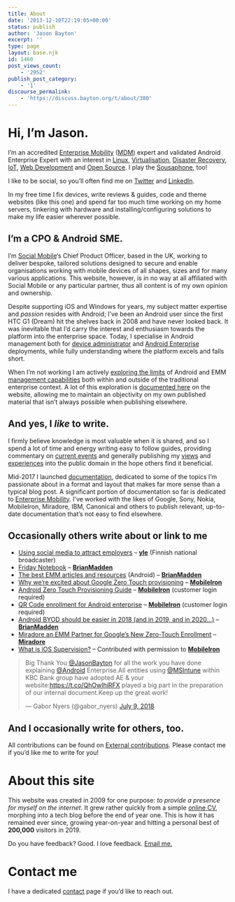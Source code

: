 ```yaml
---
title: About
date: '2013-12-10T22:19:05+00:00'
status: publish
author: 'Jason Bayton'
excerpt: ''
type: page
layout: base.njk
id: 1460
post_views_count:
    - '2952'
publish_post_category:
    - '1'
discourse_permalink:
    - 'https://discuss.bayton.org/t/about/380'
---
```

Hi, I’m Jason.
===============================================================================

I’m an accredited [Enterprise Mobility](https://twitter.com/hashtag/EnterpriseMobility?src=hash) ([MDM](https://twitter.com/hashtag/MDM?src=hash)) expert and validated Android Enterprise Expert with an interest in [Linux](https://twitter.com/hashtag/Linux?src=hash), [Virtualisation](https://twitter.com/hashtag/Virtualisation?src=hash), [Disaster Recovery](https://twitter.com/hashtag/DR?src=hash), [IoT](https://twitter.com/hashtag/IoT?src=hash), [Web Development](https://twitter.com/hashtag/WebDev?src=hash) and [Open Source](https://twitter.com/hashtag/opensource). I play the [Sousaphone](https://twitter.com/hashtag/Sousaphone?src=hash), too!

I like to be social, so you’ll often find me on [Twitter](https://twitter.com/jasonbayton) and [LinkedIn](https://linkedin.com/in/jasonbayton).

In my free time I fix devices, write reviews &amp; guides, code and theme websites (like this one) and spend far too much time working on my home servers, tinkering with hardware and installing/configuring solutions to make my life easier wherever possible.

I’m a CPO &amp; Android SME.
----------------------------

I’m [Social Mobile](https://socialmobile.com)‘s Chief Product Officer, based in the UK, working to deliver bespoke, tailored solutions designed to secure and enable organisations working with mobile devices of all shapes, sizes and for many various applications. This website, however, is in no way at all affiliated with Social Mobile or any particular partner, thus all content is of my own opinion and ownership.

Despite supporting iOS and Windows for years, my subject matter expertise and *passion* resides with Android; I’ve been an Android user since the first HTC G1 (Dream) hit the shelves back in 2008 and have never looked back. It was inevitable that I’d carry the interest and enthusiasm towards the platform into the enterprise space. Today, I specialise in Android management both for [device administrator](/docs/enterprise-mobility/android/android-enterprise-vs-device-administrator-legacy-enrolment/) and [Android Enterprise](/docs/enterprise-mobility/android/what-is-android-enterprise-and-why-is-it-used/) deployments, while fully understanding where the platform excels and falls short.

When I’m not working I am actively [exploring the limits](/docs/enterprise-mobility/android/android-enterprise-device-support/) of Android and EMM [management capabilities](/2017/08/mobileiron-supports-qr-provisioning-for-android-enterprise-work-managed-devices-this-is-how-i-found-it/) both within and outside of the traditional enterprise context. A lot of this exploration is [documented here](/docs/enterprise-mobility/android/) on the website, allowing me to maintain an objectivity on my own published material that isn’t always possible when publishing elsewhere.

And yes, I *like* to write.
---------------------------

I firmly believe knowledge is most valuable when it is shared, and so I spend a lot of time and energy writing easy to follow guides, providing commentary on [current events](/2017/03/vault7-and-the-cia-this-is-why-we-need-emm/) and generally publishing my [views](/2015/03/miradore-online-mdm-review-a-second-look/) and [experiences](/2016/12/wandera-review-2016-2-years-on/) into the public domain in the hope others find it beneficial.

Mid-2017 I launched [documentation](/2017/05/introducing-documentation-on-bayton-org/), dedicated to some of the topics I’m passionate about in a format and layout that makes far more sense than a typical blog post. A significant portion of documentation so far is dedicated to [Enterprise Mobility](/docs/enterprise-mobility/). I’ve worked with the likes of Google, Sony, Nokia, MobileIron, Miradore, IBM, Canonical and others to publish relevant, up-to-date documentation that’s not easy to find elsewhere.

Occasionally others write about or link to me
---------------------------------------------

- [Using social media to attract employers](https://yle.fi/uutiset/3-9206472) – **[yle](https://yle.fi)** (Finnish national broadcaster)
- [Friday Notebook](https://www.brianmadden.com/opinion/Microsoft-Ignite-round-up-Friday-Notebook-September-29) – **[BrianMadden](https://brianmadden.com)**
- [The best EMM articles and resources](https://www.brianmadden.com/opinion/All-of-Jacks-favorite-enterprise-mobility-management-articles-and-resources-updated-for-iOS-9) (Android) – **[BrianMadden](https://brianmadden.com)**
- [Why we’re excited about Google Zero Touch provisioning](https://www.mobileiron.com/en/blog/why-were-excited-about-google-zero-touch-provisioning) – [**MobileIron**](https://mobileiron.com)
- [Android Zero Touch Provisioning Guide](https://community.mobileiron.com/docs/DOC-7092) – [**MobileIron**](https://mobileiron.com) (customer login required)
- [QR Code enrollment for Android enterprise](https://community.mobileiron.com/docs/DOC-7137) – [**MobileIron**](https://mobileiron.com) (customer login required)
- [Android BYOD should be easier in 2018 (and in 2019, and in 2020…)](https://www.brianmadden.com/opinion/Android-BYOD-should-be-easier-in-2018-and-in-2019-and-in-2020) – **[BrianMadden](https://brianmadden.com)**
- [Miradore an EMM Partner for Google’s New Zero-Touch Enrollment](https://www.miradore.com/blog/miradore-emm-partner-google-zero-touch-enrollment/) – [**Miradore**](https://miradore.com)
- [What is iOS Supervision?](https://community.mobileiron.com/docs/DOC-7485) – Contributed with permission to [**MobileIron**](https://mobileiron.com)

> Big Thank You [@JasonBayton](https://twitter.com/JasonBayton?ref_src=twsrc%5Etfw) for all the work you have done explaining [@Android](https://twitter.com/Android?ref_src=twsrc%5Etfw) Enterprise.All entities using [@MSIntune](https://twitter.com/MSIntune?ref_src=twsrc%5Etfw) within KBC Bank group have adopted AE &amp; your website:<https://t.co/QhOwIhiRFX> played a big part in the preparation of our internal document.Keep up the great work!
> 
> — Gabor Nyers (@gabor\_nyers) [July 9, 2018](https://twitter.com/gabor_nyers/status/1016284304647835648?ref_src=twsrc%5Etfw)

<script async="" charset="utf-8" src="https://platform.twitter.com/widgets.js"></script>

And I occasionally write for others, too.
-----------------------------------------

All contributions can be found on [External contributions](/about/external-contributions/). Please contact me if you’d like me to write for you!

About this site
===============

This website was created in 2009 for one purpose: *to provide a presence for myself on the internet*. It grew rather quickly from a simple [online CV](https://www.linkedin.com/in/jasonbayton), morphing into a tech blog before the end of year one. This is how it has remained ever since, growing year-on-year and hitting a personal best of **200,000** visitors in 2019.

Do you have feedback? Good. I love feedback. [Email me.](mailto:jason@bayton.org "Email me")

Contact me
==========

I have a dedicated [contact](/contact/) page if you’d like to reach out.